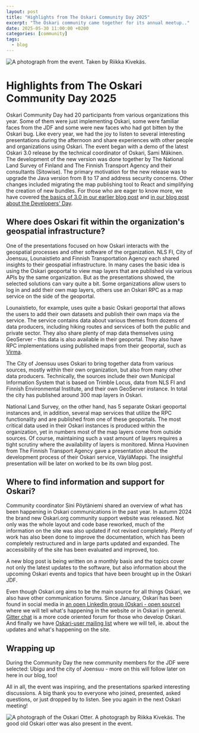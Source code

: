 ```yaml
---
layout: post
title: "Highlights from The Oskari Community Day 2025"
excerpt: "The Oskari community came together for its annual meetup.."
date: 2025-05-30 11:00:00 +0200
categories: [community]
tags:
  - blog
---
```


![A photograph from the event. Taken by Riikka Kivekäs.](/resources/2025/oskari_community_day_2025.jpeg)

# Highlights from The Oskari Community Day 2025 

Oskari Community Day had 20 participants from various organizations this year. Some of them were just implementing Oskari, some were familiar faces from the JDF and some were new faces who had got bitten by the Oskari bug. Like every year, we had the joy to listen to several interesting presentations during the afternoon and share experiences with other people and organizations using Oskari.
The event began with a demo of the latest Oskari 3.0 release by the technical coordinator of Oskari, Sami Mäkinen. The development of the new version was done together by The National Land Survey of Finland and The Finnish Transport Agency and their consultants (Sitowise). The primary motivation for the new release was to upgrade the Java version from 8 to 17 and address security concerns. Other changes included migrating the map publishing tool to React and simplifying the creation of new bundles. For those who are eager to know more, we have covered [the basics of 3.0 in our earlier blog post](https://oskari.org/blog/2025-03-21_Oskari_3_0_released) and [in our blog post about the Developers' Day](https://oskari.org/blog/2025-04-04_Greetings_from_Developers_Day). 

## Where does Oskari fit within the organization's geospatial infrastructure?

One of the presentations focused on how Oskari interacts with the geospatial processes and other software of the organization. NLS FI, City of Joensuu, Lounaistieto and Finnish Transportation Agency each shared insights to their geospatial infrastructure.
In many cases the basic idea is using the Oskari geoportal to view map layers that are published via various APIs by the same organization. But as the presentations showed, the selected solutions can vary quite a bit. Some organizations allow users to log in and add their own map layers, others use an Oskari RPC as a map service on the side of the geoportal.

Lounaistieto, for example, uses quite a basic Oskari geoportal that allows the users to add their own datasets and publish their own maps via the service. The service contains data about various themes from dozens of data producers, including hiking routes and services of both the public and private sector. They also share plenty of map data themselves using GeoServer - this data is also available in their geoportal. They also have RPC implementations using published maps from their geoportal, such as [Virma](https://virma.lounaistieto.fi/).

The City of Joensuu uses Oskari to bring together data from various sources, mostly within their own organization, but also from many other data producers. Technically, the sources include their own Municipal Information System that is based on Trimble Locus, data from NLS FI and Finnish Environmental Institute, and their own GeoServer instance. In total the city has published around 300 map layers in Oskari.

National Land Survey, on the other hand, has 5 separate Oskari geoportal instances and, in addition, several map services that utilize the RPC functionality and are published from one of these geoportals. The most critical data used in their  Oskari instances is produced within the organization, yet in numbers most of the map layers come from outside sources. Of course, maintaining such a vast amount of layers requires a tight scrutiny where the availability of layers is monitored.
Minna Huovinen from The Finnish Transport Agency gave a presentation about the development process of their Oskari service, VäyläMappi. The insightful presentation will be later on worked to be its own blog post.

## Where to find information and support for Oskari? 

Community coordinator Sini Pöytäniemi shared an overview of what has been happening in Oskari communications in the past year.
In autumn 2024 the brand new Oskari.org community support website was released. Not only was the whole layout and code base reworked, much of the information on the site was also updated if not revised completely. Plenty of work has also been done to improve the documentation, which has been completely restructured and in large parts updated and expanded. The accessibility of the site has been evaluated and improved, too.

A new blog post is being written on a monthly basis and the topics cover not only the latest updates to the software, but also information about the upcoming Oskari events and topics that have been brought up in the Oskari JDF.

Even though Oskari.org aims to be the main source for all things Oskari, we also have other communication forums. Since January, Oskari has been found in social media in [an open LinkedIn group (Oskari - open source)](https://www.linkedin.com/groups/13103184/) where we will tell what's happening in the website or in Oskari in general. [Gitter chat](https://gitter.im/oskariorg/chat) is a more code oriented forum for those who develop Oskari. And finally we have [Oskari-user mailing list](https://lists.osgeo.org/mailman/listinfo/oskari-user) where we will tell, ie. about the updates and what's happening on the site.

## Wrapping up

During the Community Day the new community members for the JDF were selected: Ubigu and the city of Joensuu - more on this will follow later on here in our blog, too!

All in all, the event was inspiring, and the presentations sparked interesting discussions. A big thank you to everyone who joined, presented, asked questions, or just dropped by to listen. See you again in the next Oskari meeting!

![A photograph of the Oskari Otter. A photograph by Riikka Kivekäs.](/resources/2025/oskari_otter.jpeg)
The good old Oskari otter was also present in the event.